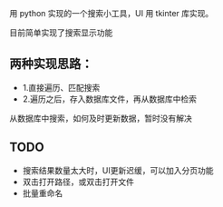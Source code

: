 用 python 实现的一个搜索小工具，UI 用 tkinter 库实现。

目前简单实现了搜索显示功能
## 两种实现思路：
* 1.直接遍历、匹配搜索
* 2.遍历之后，存入数据库文件，再从数据库中检索

从数据库中搜索，如何及时更新数据，暂时没有解决

## TODO
* 搜索结果数量太大时，UI更新迟缓，可以加入分页功能
* 双击打开路径，或双击打开文件
* 批量重命名